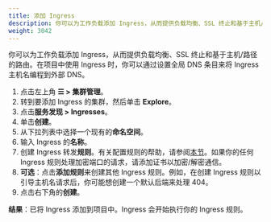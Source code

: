 ```yaml
---
title: 添加 Ingress
description: 你可以为工作负载添加 Ingress，从而提供负载均衡、SSL 终止和基于主机/路径的路由。了解如何添加 Rancher Ingress
weight: 3042
---
```


你可以为工作负载添加 Ingress，从而提供负载均衡、SSL 终止和基于主机/路径的路由。在项目中使用 Ingress 时，你可以通过设置全局 DNS 条目来将 Ingress 主机名编程到外部 DNS。

1. 点击左上角 **☰ > 集群管理**。
1. 转到要添加 Ingress 的集群，然后单击 **Explore**。
1. 点击**服务发现 > Ingresses**。
1. 单击**创建**。
1. 从下拉列表中选择一个现有的**命名空间**。
1. 输入 Ingress 的**名称**。
1. 创建 Ingress 转发**规则**。有关配置规则的帮助，请参阅[本节](#ingress-rule-configuration)。如果你的任何 Ingress 规则处理加密端口的请求，请添加证书以加密/解密通信。
1. **可选**：点击**添加规则**来创建其他 Ingress 规则。例如，在创建 Ingress 规则以引导主机名请求后，你可能想创建一个默认后端来处理 404。
1. 点击右下角的**创建**。

**结果**：已将 Ingress 添加到项目中。Ingress 会开始执行你的 Ingress 规则。


